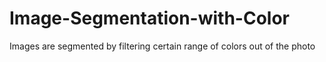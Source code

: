 # Image-Segmentation-with-Color
Images are segmented by filtering certain range of colors out of the photo
